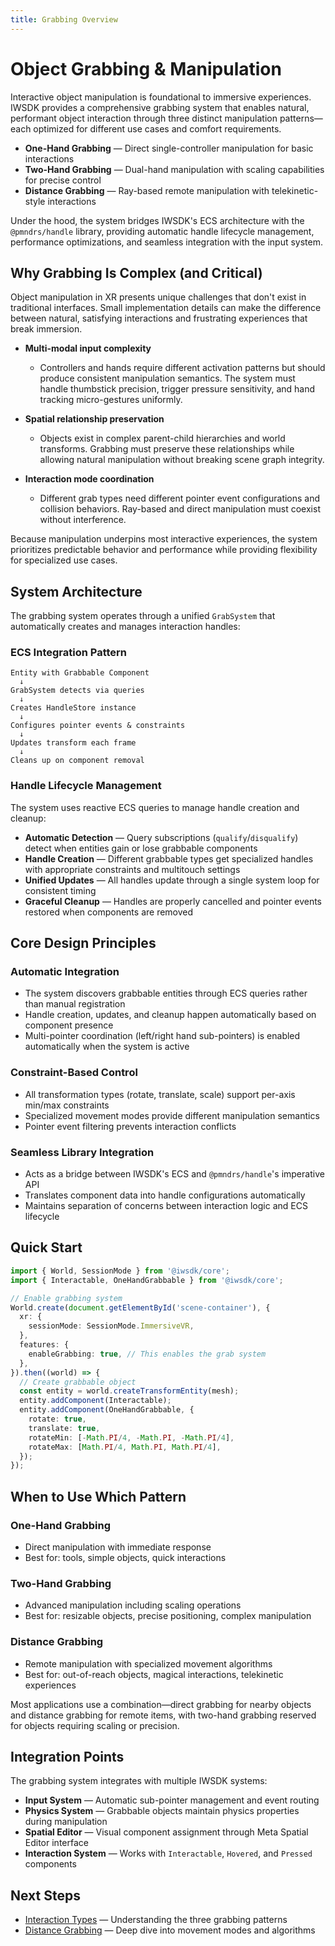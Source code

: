 ```yaml
---
title: Grabbing Overview
---
```


# Object Grabbing & Manipulation

Interactive object manipulation is foundational to immersive experiences. IWSDK provides a comprehensive grabbing system that enables natural, performant object interaction through three distinct manipulation patterns—each optimized for different use cases and comfort requirements.

- **One-Hand Grabbing** — Direct single-controller manipulation for basic interactions
- **Two-Hand Grabbing** — Dual-hand manipulation with scaling capabilities for precise control  
- **Distance Grabbing** — Ray-based remote manipulation with telekinetic-style interactions

Under the hood, the system bridges IWSDK's ECS architecture with the `@pmndrs/handle` library, providing automatic handle lifecycle management, performance optimizations, and seamless integration with the input system.

## Why Grabbing Is Complex (and Critical)

Object manipulation in XR presents unique challenges that don't exist in traditional interfaces. Small implementation details can make the difference between natural, satisfying interactions and frustrating experiences that break immersion.

- **Multi-modal input complexity**
  - Controllers and hands require different activation patterns but should produce consistent manipulation semantics. The system must handle thumbstick precision, trigger pressure sensitivity, and hand tracking micro-gestures uniformly.

- **Spatial relationship preservation**
  - Objects exist in complex parent-child hierarchies and world transforms. Grabbing must preserve these relationships while allowing natural manipulation without breaking scene graph integrity.

- **Interaction mode coordination**
  - Different grab types need different pointer event configurations and collision behaviors. Ray-based and direct manipulation must coexist without interference.

Because manipulation underpins most interactive experiences, the system prioritizes predictable behavior and performance while providing flexibility for specialized use cases.

## System Architecture

The grabbing system operates through a unified `GrabSystem` that automatically creates and manages interaction handles:

### ECS Integration Pattern

```
Entity with Grabbable Component
  ↓
GrabSystem detects via queries
  ↓  
Creates HandleStore instance
  ↓
Configures pointer events & constraints
  ↓
Updates transform each frame
  ↓
Cleans up on component removal
```

### Handle Lifecycle Management

The system uses reactive ECS queries to manage handle creation and cleanup:

- **Automatic Detection** — Query subscriptions (`qualify`/`disqualify`) detect when entities gain or lose grabbable components
- **Handle Creation** — Different grabbable types get specialized handles with appropriate constraints and multitouch settings
- **Unified Updates** — All handles update through a single system loop for consistent timing
- **Graceful Cleanup** — Handles are properly cancelled and pointer events restored when components are removed

## Core Design Principles

### Automatic Integration
- The system discovers grabbable entities through ECS queries rather than manual registration
- Handle creation, updates, and cleanup happen automatically based on component presence
- Multi-pointer coordination (left/right hand sub-pointers) is enabled automatically when the system is active

### Constraint-Based Control
- All transformation types (rotate, translate, scale) support per-axis min/max constraints
- Specialized movement modes provide different manipulation semantics
- Pointer event filtering prevents interaction conflicts

### Seamless Library Integration
- Acts as a bridge between IWSDK's ECS and `@pmndrs/handle`'s imperative API
- Translates component data into handle configurations automatically
- Maintains separation of concerns between interaction logic and ECS lifecycle

## Quick Start

```ts
import { World, SessionMode } from '@iwsdk/core';
import { Interactable, OneHandGrabbable } from '@iwsdk/core';

// Enable grabbing system
World.create(document.getElementById('scene-container'), {
  xr: {
    sessionMode: SessionMode.ImmersiveVR,
  },
  features: {
    enableGrabbing: true, // This enables the grab system
  },
}).then((world) => {
  // Create grabbable object
  const entity = world.createTransformEntity(mesh);
  entity.addComponent(Interactable);
  entity.addComponent(OneHandGrabbable, {
    rotate: true,
    translate: true,
    rotateMin: [-Math.PI/4, -Math.PI, -Math.PI/4],
    rotateMax: [Math.PI/4, Math.PI, Math.PI/4],
  });
});
```

## When to Use Which Pattern

### One-Hand Grabbing
- Direct manipulation with immediate response
- Best for: tools, simple objects, quick interactions

### Two-Hand Grabbing  
- Advanced manipulation including scaling operations
- Best for: resizable objects, precise positioning, complex manipulation

### Distance Grabbing
- Remote manipulation with specialized movement algorithms
- Best for: out-of-reach objects, magical interactions, telekinetic experiences

Most applications use a combination—direct grabbing for nearby objects and distance grabbing for remote items, with two-hand grabbing reserved for objects requiring scaling or precision.

## Integration Points

The grabbing system integrates with multiple IWSDK systems:

- **Input System** — Automatic sub-pointer management and event routing
- **Physics System** — Grabbable objects maintain physics properties during manipulation
- **Spatial Editor** — Visual component assignment through Meta Spatial Editor interface
- **Interaction System** — Works with `Interactable`, `Hovered`, and `Pressed` components

## Next Steps

- [Interaction Types](/concepts/grabbing/interaction-types) — Understanding the three grabbing patterns
- [Distance Grabbing](/concepts/grabbing/distance-grabbing) — Deep dive into movement modes and algorithms